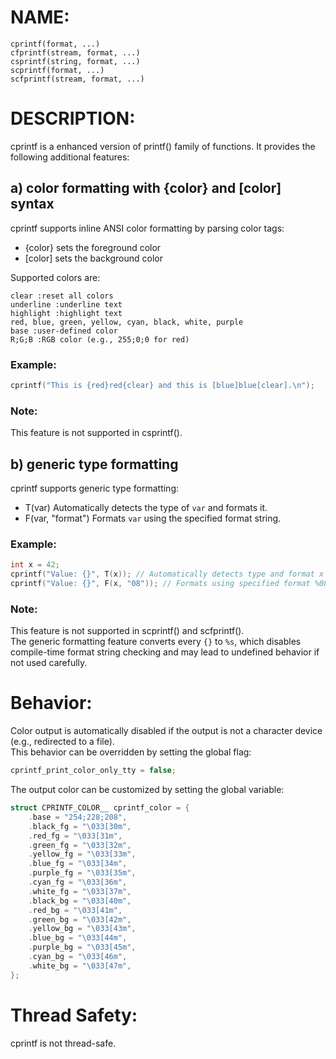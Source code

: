# NAME:
```
cprintf(format, ...)
cfprintf(stream, format, ...)
csprintf(string, format, ...)
scprintf(format, ...)
scfprintf(stream, format, ...)
```
# DESCRIPTION:
cprintf is a enhanced version of printf() family of functions. It provides the following additional features:
## a) color formatting with {color} and [color] syntax
cprintf supports inline ANSI color formatting by parsing color tags:      
- {color} sets the foreground color
- [color] sets the background color

Supported colors are:      
```
clear :reset all colors
underline :underline text
highlight :highlight text
red, blue, green, yellow, cyan, black, white, purple
base :user-defined color
R;G;B :RGB color (e.g., 255;0;0 for red)
```
### Example:
```c
cprintf("This is {red}red{clear} and this is [blue]blue[clear].\n");
```
### Note:
This feature is not supported in csprintf().      
## b) generic type formatting
cprintf supports generic type formatting:      
- T(var) Automatically detects the type of `var` and formats it.
- F(var, "format") Formats `var` using the specified format string.

### Example:
```c
int x = 42;
cprintf("Value: {}", T(x)); // Automatically detects type and format x
cprintf("Value: {}", F(x, "08")); // Formats using specified format %08d
```
### Note:
This feature is not supported in scprintf() and scfprintf().      
The generic formatting feature converts every `{}` to `%s`, which disables compile-time format string checking and may lead to undefined behavior if not used carefully.      
# Behavior:
Color output is automatically disabled if the output is not a character device (e.g., redirected to a file).      
This behavior can be overridden by setting the global flag:      
```c
cprintf_print_color_only_tty = false;
```
The output color can be customized by setting the global variable:      
```c
struct CPRINTF_COLOR__ cprintf_color = {
	.base = "254;228;208",
	.black_fg = "\033[30m",
	.red_fg = "\033[31m",
	.green_fg = "\033[32m",
	.yellow_fg = "\033[33m",
	.blue_fg = "\033[34m",
	.purple_fg = "\033[35m",
	.cyan_fg = "\033[36m",
	.white_fg = "\033[37m",
	.black_bg = "\033[40m",
	.red_bg = "\033[41m",
	.green_bg = "\033[42m",
	.yellow_bg = "\033[43m",
	.blue_bg = "\033[44m",
	.purple_bg = "\033[45m",
	.cyan_bg = "\033[46m",
	.white_bg = "\033[47m",
};
```
# Thread Safety:
cprintf is not thread-safe.